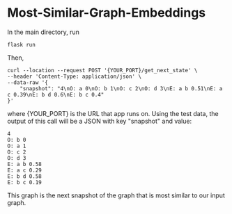 # Most-Similar-Graph-Embeddings

In the main directory, run
```
flask run
```

Then,

```curl
curl --location --request POST '{YOUR_PORT}/get_next_state' \
--header 'Content-Type: application/json' \
--data-raw '{
    "snapshot": "4\nO: a 0\nO: b 1\nO: c 2\nO: d 3\nE: a b 0.51\nE: a c 0.39\nE: b d 0.6\nE: b c 0.4"
}'
```

where {YOUR_PORT} is the URL that app runs on. Using the test data, the output of this call will be a JSON with key "snapshot" and value:
```
4
O: b 0
O: a 1
O: c 2
O: d 3
E: a b 0.58
E: a c 0.29
E: b d 0.58
E: b c 0.19
```

This graph is the next snapshot of the graph that is most similar to our input graph.
